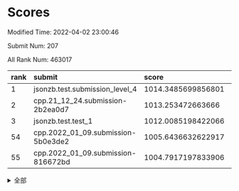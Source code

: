# Scores

Modified Time: 2022-04-02 23:00:46

Submit Num: 207

All Rank Num: 463017

| rank |               submit               |       score        |       sigma        | pk_num |
| :--- | :--------------------------------- | :----------------- | :----------------- | :----- |
| 1    | jsonzb.test.submission_level_4     | 1014.3485699856801 | 0.8148053369492255 | 8947   |
| 2    | cpp.21_12_24.submission-2b2ea0d7   | 1013.253472663666  | 0.794938832346337  | 8945   |
| 3    | jsonzb.test.test_1                 | 1012.0085198422066 | 0.7851624956602354 | 8946   |
| 54   | cpp.2022_01_09.submission-5b0e3de2 | 1005.6436632622917 | 0.7239760810651089 | 8949   |
| 55   | cpp.2022_01_09.submission-816672bd | 1004.7917197833906 | 0.7155899952093777 | 8950   |


<details>
<summary>全部</summary>

| rank |                 submit                 |       score        |       sigma        | pk_num |
| :--- | :------------------------------------- | :----------------- | :----------------- | :----- |
| 1    | jsonzb.test.submission_level_4         | 1014.3485699856801 | 0.8148053369492255 | 8947   |
| 2    | cpp.21_12_24.submission-2b2ea0d7       | 1013.253472663666  | 0.794938832346337  | 8945   |
| 3    | jsonzb.test.test_1                     | 1012.0085198422066 | 0.7851624956602354 | 8946   |
| 4    | gobigger.level_3.submission_level_3_37 | 1011.6526013822997 | 0.7487861955112155 | 8946   |
| 5    | gobigger.level_3.submission_level_3_34 | 1011.3445729807908 | 0.7703708291886472 | 8946   |
| 6    | gobigger.level_3.submission_level_3_22 | 1011.2570225406098 | 0.7914172395778964 | 8949   |
| 7    | gobigger.level_3.submission_level_3_25 | 1011.0189217272158 | 0.7837873900495934 | 8949   |
| 8    | gobigger.level_3.submission_level_3_1  | 1010.99212251944   | 0.7819604216543495 | 8948   |
| 9    | gobigger.level_3.submission_level_3_10 | 1010.9859783046082 | 0.7511703592807148 | 8944   |
| 10   | gobigger.level_3.submission_level_3_31 | 1010.8893162720628 | 0.7437758999100427 | 8946   |
| 11   | gobigger.level_3.submission_level_3_23 | 1010.8561257378141 | 0.782548568090538  | 8943   |
| 12   | gobigger.level_3.submission_level_3_48 | 1010.802186881379  | 0.7665200233312577 | 8943   |
| 13   | gobigger.level_3.submission_level_3_20 | 1010.7494180544534 | 0.7618085168838075 | 8943   |
| 14   | gobigger.level_3.submission_level_3_33 | 1010.7061049086905 | 0.7783645536081237 | 8951   |
| 15   | gobigger.level_3.submission_level_3_12 | 1010.6701802041505 | 0.7696303424101074 | 8955   |
| 16   | gobigger.level_3.submission_level_3_42 | 1010.6303734232406 | 0.7597890363705434 | 8944   |
| 17   | gobigger.level_3.submission_level_3_4  | 1010.5760055993833 | 0.7466110079682784 | 8946   |
| 18   | gobigger.level_3.submission_level_3_39 | 1010.5261957574287 | 0.7422493119455306 | 8950   |
| 19   | gobigger.level_3.submission_level_3_15 | 1010.5225710811936 | 0.7757674931512644 | 8953   |
| 20   | gobigger.level_3.submission_level_3_9  | 1010.495606377043  | 0.7824912355292367 | 8943   |
| 21   | gobigger.level_3.submission_level_3_7  | 1010.4881899746844 | 0.771163265122945  | 8945   |
| 22   | gobigger.level_3.submission_level_3_26 | 1010.3744844200162 | 0.7531548718627247 | 8948   |
| 23   | gobigger.level_3.submission_level_3_16 | 1010.3403954791075 | 0.7517246966537984 | 8953   |
| 24   | gobigger.level_3.submission_level_3_5  | 1010.261879856297  | 0.7779875224341712 | 8946   |
| 25   | gobigger.level_3.submission_level_3_38 | 1010.2546984820358 | 0.7261290648302257 | 8943   |
| 26   | gobigger.level_3.submission_level_3_46 | 1010.1817432046673 | 0.7667420815538112 | 8947   |
| 27   | gobigger.level_3.submission_level_3_8  | 1010.1768402982904 | 0.7471822455965285 | 8944   |
| 28   | gobigger.level_3.submission_level_3_2  | 1010.0600482254924 | 0.7462203459043019 | 8946   |
| 29   | gobigger.level_3.submission_level_3_29 | 1009.9806454595231 | 0.7512318109042955 | 8947   |
| 30   | gobigger.level_3.submission_level_3_28 | 1009.9199695380046 | 0.7560076059098333 | 8944   |
| 31   | gobigger.level_3.submission_level_3_19 | 1009.8743014583248 | 0.7679238079040005 | 8949   |
| 32   | gobigger.level_3.submission_level_3_3  | 1009.6751949024462 | 0.7437456652651518 | 8946   |
| 33   | gobigger.level_3.submission_level_3_40 | 1009.6579743967832 | 0.7583971780749974 | 8945   |
| 34   | gobigger.level_3.submission_level_3_32 | 1009.584195988843  | 0.7473363127902728 | 8949   |
| 35   | gobigger.level_3.submission_level_3_45 | 1009.5775654106827 | 0.7262310114675078 | 8950   |
| 36   | gobigger.level_3.submission_level_3_21 | 1009.5311236273242 | 0.7580311770673391 | 8950   |
| 37   | gobigger.level_3.submission_level_3_11 | 1009.5231215208196 | 0.7905834534180929 | 8950   |
| 38   | gobigger.level_3.submission_level_3_35 | 1009.4896819324239 | 0.7710105500658307 | 8946   |
| 39   | gobigger.level_3.submission_level_3_18 | 1009.4553512713142 | 0.7563206824328447 | 8947   |
| 40   | gobigger.level_3.submission_level_3_6  | 1009.3942408735656 | 0.7464177121902467 | 8950   |
| 41   | gobigger.level_3.submission_level_3_17 | 1009.3685655294887 | 0.7388199698141977 | 8949   |
| 42   | gobigger.level_3.submission_level_3_30 | 1009.3668779618762 | 0.7620075235024223 | 8946   |
| 43   | gobigger.level_3.submission_level_3_41 | 1009.3620315169273 | 0.7563898744978254 | 8946   |
| 44   | gobigger.level_3.submission_level_3_47 | 1009.3098819266716 | 0.7666194710548332 | 8950   |
| 45   | gobigger.level_3.submission_level_3_13 | 1009.2526574438946 | 0.7615625297231554 | 8949   |
| 46   | gobigger.level_3.submission_level_3_49 | 1009.2254147081462 | 0.7538845441119908 | 8946   |
| 47   | gobigger.level_3.submission_level_3_43 | 1009.1187912783017 | 0.761809867370523  | 8949   |
| 48   | gobigger.level_3.submission_level_3_0  | 1008.9860628429989 | 0.7588371266842016 | 8950   |
| 49   | gobigger.level_3.submission_level_3_14 | 1008.799110584816  | 0.7458498551295132 | 8943   |
| 50   | gobigger.level_3.submission_level_3_24 | 1008.7573233635005 | 0.7481326378388461 | 8946   |
| 51   | gobigger.level_3.submission_level_3_44 | 1008.6729056612625 | 0.7204844284304361 | 8949   |
| 52   | gobigger.level_3.submission_level_3_36 | 1008.2589981380065 | 0.7425249668366484 | 8945   |
| 53   | gobigger.level_3.submission_level_3_27 | 1008.2107893334705 | 0.7238065330860898 | 8951   |
| 54   | cpp.2022_01_09.submission-5b0e3de2     | 1005.6436632622917 | 0.7239760810651089 | 8949   |
| 55   | cpp.2022_01_09.submission-816672bd     | 1004.7917197833906 | 0.7155899952093777 | 8950   |
| 56   | gobigger.level_1.submission_level_1_0  | 1004.7108402275712 | 0.723312321821103  | 8945   |
| 57   | gobigger.level_1.submission_level_1_46 | 1004.5989728382833 | 0.7136731731732032 | 8950   |
| 58   | gobigger.level_1.submission_level_1_18 | 1004.4518388933072 | 0.7253228448847334 | 8947   |
| 59   | gobigger.level_1.submission_level_1_31 | 1004.4047072459485 | 0.7211700967895145 | 8946   |
| 60   | gobigger.level_1.submission_level_1_27 | 1004.2678396200347 | 0.7212698171300865 | 8947   |
| 61   | gobigger.level_1.submission_level_1_15 | 1004.0532503004471 | 0.717857926723402  | 8950   |
| 62   | gobigger.level_1.submission_level_1_17 | 1004.0439156735874 | 0.7314077683960292 | 8943   |
| 63   | gobigger.level_1.submission_level_1_9  | 1003.9793548900452 | 0.7178228076017068 | 8944   |
| 64   | gobigger.level_1.submission_level_1_26 | 1003.9372665058469 | 0.7087167567838432 | 8946   |
| 65   | gobigger.level_1.submission_level_1_1  | 1003.9189091859619 | 0.7163136591772938 | 8946   |
| 66   | gobigger.level_1.submission_level_1_13 | 1003.9175816605535 | 0.7148629070633179 | 8945   |
| 67   | gobigger.level_1.submission_level_1_38 | 1003.891006507132  | 0.720136301818769  | 8948   |
| 68   | gobigger.level_1.submission_level_1_11 | 1003.886403359588  | 0.7142622642088877 | 8949   |
| 69   | gobigger.level_1.submission_level_1_22 | 1003.8719679405848 | 0.7222394301712963 | 8949   |
| 70   | gobigger.level_1.submission_level_1_33 | 1003.8599371813272 | 0.7202376905384095 | 8943   |
| 71   | gobigger.level_1.submission_level_1_49 | 1003.8395363404584 | 0.7047722004802897 | 8947   |
| 72   | gobigger.level_1.submission_level_1_14 | 1003.7679585426984 | 0.7273839180485888 | 8945   |
| 73   | gobigger.level_1.submission_level_1_39 | 1003.6349589959334 | 0.7065365161228292 | 8951   |
| 74   | gobigger.level_1.submission_level_1_34 | 1003.6006986982609 | 0.7116825685400636 | 8947   |
| 75   | gobigger.level_1.submission_level_1_4  | 1003.561183927213  | 0.7189857298441595 | 8946   |
| 76   | gobigger.level_1.submission_level_1_24 | 1003.5556676011419 | 0.7088072679185909 | 8952   |
| 77   | gobigger.level_1.submission_level_1_35 | 1003.5145992607477 | 0.7224091778388985 | 8946   |
| 78   | gobigger.level_1.submission_level_1_21 | 1003.4622260918036 | 0.7178170465343481 | 8947   |
| 79   | gobigger.level_1.submission_level_1_2  | 1003.4491118645864 | 0.7226657398957566 | 8948   |
| 80   | gobigger.level_1.submission_level_1_48 | 1003.4387056343547 | 0.7216612416326559 | 8947   |
| 81   | gobigger.level_1.submission_level_1_10 | 1003.3921059590111 | 0.721566288569511  | 8945   |
| 82   | gobigger.level_1.submission_level_1_43 | 1003.3782129965641 | 0.7178006202922637 | 8951   |
| 83   | gobigger.level_1.submission_level_1_45 | 1003.3470001703083 | 0.7225623822646926 | 8945   |
| 84   | gobigger.level_1.submission_level_1_41 | 1003.3312129150393 | 0.7142178968272498 | 8949   |
| 85   | gobigger.level_1.submission_level_1_42 | 1003.3010498329272 | 0.7077226838946459 | 8947   |
| 86   | gobigger.level_1.submission_level_1_3  | 1003.2897959240393 | 0.7186025953063613 | 8946   |
| 87   | gobigger.level_1.submission_level_1_12 | 1003.2104544585852 | 0.7159647621772878 | 8944   |
| 88   | gobigger.level_1.submission_level_1_8  | 1003.1882419653722 | 0.7201187524869972 | 8949   |
| 89   | gobigger.level_1.submission_level_1_37 | 1003.1758104931857 | 0.7195296058617073 | 8947   |
| 90   | gobigger.level_1.submission_level_1_20 | 1003.0822688329716 | 0.7159934486511157 | 8950   |
| 91   | gobigger.level_1.submission_level_1_29 | 1003.0500091143554 | 0.7186132319666977 | 8945   |
| 92   | gobigger.level_1.submission_level_1_32 | 1002.9980093490049 | 0.7132107580154722 | 8947   |
| 93   | gobigger.level_1.submission_level_1_23 | 1002.9597212030343 | 0.711693299200727  | 8945   |
| 94   | gobigger.level_1.submission_level_1_19 | 1002.7476863388794 | 0.7084393472808099 | 8947   |
| 95   | gobigger.level_1.submission_level_1_28 | 1002.7135043664587 | 0.7069973657276023 | 8946   |
| 96   | gobigger.level_1.submission_level_1_16 | 1002.6778792103044 | 0.7083285975036175 | 8945   |
| 97   | gobigger.level_1.submission_level_1_44 | 1002.6444642950297 | 0.7119137781259776 | 8946   |
| 98   | gobigger.level_1.submission_level_1_5  | 1002.398198573199  | 0.7197170583334513 | 8946   |
| 99   | gobigger.level_1.submission_level_1_36 | 1002.2483862228177 | 0.720208905528846  | 8950   |
| 100  | gobigger.level_1.submission_level_1_30 | 1002.214902152533  | 0.7078857893746906 | 8948   |
| 101  | gobigger.level_1.submission_level_1_40 | 1002.2029695300088 | 0.7204040860931403 | 8942   |
| 102  | gobigger.level_1.submission_level_1_47 | 1002.1197312720648 | 0.7202256787926204 | 8950   |
| 103  | gobigger.level_1.submission_level_1_6  | 1002.0917304207287 | 0.7210620002725503 | 8945   |
| 104  | gobigger.level_1.submission_level_1_7  | 1001.9947096528211 | 0.7162007217728015 | 8952   |
| 105  | gobigger.level_1.submission_level_1_25 | 1001.9583761835243 | 0.71891436264643   | 8946   |
| 106  | gobigger.random.submission_random_3    | 997.1083354010759  | 0.7118403043772273 | 8952   |
| 107  | gobigger.random.submission_random_29   | 997.0243943491881  | 0.7107526680042145 | 8948   |
| 108  | gobigger.random.submission_random_48   | 996.8493567587848  | 0.7101378943133438 | 8952   |
| 109  | gobigger.random.submission_random_19   | 996.7225617214895  | 0.7110249912131721 | 8948   |
| 110  | gobigger.random.submission_random_24   | 996.7212395966235  | 0.7183300469834341 | 8947   |
| 111  | gobigger.random.submission_random_49   | 996.6827214886224  | 0.7035690004489563 | 8948   |
| 112  | gobigger.random.submission_random_43   | 996.6564063742863  | 0.7082318325837912 | 8946   |
| 113  | gobigger.random.submission_random_7    | 996.6377029173556  | 0.7033567151685467 | 8943   |
| 114  | gobigger.random.submission_random_2    | 996.6042660055533  | 0.706108146941921  | 8945   |
| 115  | gobigger.random.submission_random_12   | 996.5624380002495  | 0.7112317382629366 | 8944   |
| 116  | gobigger.random.submission_random_4    | 996.5291949814292  | 0.7168684004192468 | 8948   |
| 117  | gobigger.random.submission_random_10   | 996.495729196784   | 0.7154374938847724 | 8949   |
| 118  | gobigger.random.submission_random_32   | 996.439121082861   | 0.7136331174823107 | 8944   |
| 119  | gobigger.random.submission_random_21   | 996.4050755334141  | 0.7005449975186445 | 8949   |
| 120  | gobigger.random.submission_random_9    | 996.3879416285853  | 0.7102454715200033 | 8946   |
| 121  | gobigger.random.submission_random_18   | 996.3332195094648  | 0.698350079264414  | 8947   |
| 122  | gobigger.random.submission_random_23   | 996.2489633382477  | 0.7167284955279486 | 8947   |
| 123  | gobigger.random.submission_random_31   | 996.2286777904415  | 0.7105047935951229 | 8948   |
| 124  | gobigger.random.submission_random_26   | 996.1931412722673  | 0.7188409095561581 | 8942   |
| 125  | gobigger.random.submission_random_39   | 996.1892269363512  | 0.70780990401984   | 8946   |
| 126  | gobigger.random.submission_random_1    | 996.1355803274508  | 0.7071991438449065 | 8947   |
| 127  | gobigger.random.submission_random_30   | 996.1140560253318  | 0.7139702402341264 | 8941   |
| 128  | gobigger.random.submission_random_36   | 995.9999460280376  | 0.7017387981766445 | 8945   |
| 129  | gobigger.random.submission_random_37   | 995.9159083947098  | 0.711410568776697  | 8946   |
| 130  | gobigger.random.submission_random_17   | 995.9118918435119  | 0.6988637566017911 | 8945   |
| 131  | gobigger.random.submission_random_34   | 995.8768472712982  | 0.7156195894773235 | 8947   |
| 132  | gobigger.random.submission_random_14   | 995.852833832342   | 0.7097728110882714 | 8951   |
| 133  | gobigger.random.submission_random_5    | 995.822499638118   | 0.71190569170397   | 8946   |
| 134  | gobigger.random.submission_random_25   | 995.7662925369713  | 0.7177965193974737 | 8953   |
| 135  | gobigger.random.submission_random_22   | 995.7544461010613  | 0.7159311871152716 | 8951   |
| 136  | gobigger.random.submission_random_42   | 995.7450403430485  | 0.7046913081011849 | 8942   |
| 137  | gobigger.random.submission_random_20   | 995.7438384728536  | 0.7259995210039988 | 8945   |
| 138  | gobigger.random.submission_random_47   | 995.7020744288127  | 0.7069542600966628 | 8945   |
| 139  | gobigger.random.submission_random_6    | 995.6807447543619  | 0.7028595667847777 | 8951   |
| 140  | gobigger.random.submission_random_41   | 995.6686614810174  | 0.6992664090031406 | 8949   |
| 141  | gobigger.random.submission_random_16   | 995.6172227735054  | 0.7234207606587563 | 8948   |
| 142  | gobigger.random.submission_random_0    | 995.6099114141532  | 0.7159529021933607 | 8951   |
| 143  | gobigger.random.submission_random_8    | 995.5925281737439  | 0.6921939080712382 | 8947   |
| 144  | gobigger.random.submission_random_11   | 995.5733354977243  | 0.7136730894119577 | 8950   |
| 145  | gobigger.random.submission_random_38   | 995.521919687196   | 0.7159056402723675 | 8945   |
| 146  | gobigger.random.submission_random_40   | 995.514154816173   | 0.7021386017331626 | 8948   |
| 147  | gobigger.random.submission_random_45   | 995.4913184227346  | 0.7298945500567149 | 8945   |
| 148  | gobigger.random.submission_random_46   | 995.4085908461583  | 0.7189864268565842 | 8948   |
| 149  | gobigger.random.submission_random_13   | 995.4025794312115  | 0.7171740381733647 | 8944   |
| 150  | gobigger.random.submission_random_27   | 995.3318248117406  | 0.7110662470939589 | 8942   |
| 151  | gobigger.random.submission_random_28   | 995.2708696801226  | 0.725196112561312  | 8950   |
| 152  | gobigger.random.submission_random_15   | 995.2395127830226  | 0.7243188881203513 | 8941   |
| 153  | gobigger.random.submission_random_33   | 995.1821675833138  | 0.6969450779162603 | 8945   |
| 154  | gobigger.random.submission_random_44   | 994.7915041386643  | 0.7134534545685072 | 8952   |
| 155  | gobigger.level_2.submission_level_2_35 | 994.6462727584332  | 0.7355902853379515 | 8949   |
| 156  | gobigger.level_2.submission_level_2_39 | 994.5092281846066  | 0.7141918955037999 | 8948   |
| 157  | gobigger.random.submission_random_35   | 994.4761476860004  | 0.7159103434763786 | 8948   |
| 158  | gobigger.level_2.submission_level_2_5  | 993.747616569678   | 0.7200801363907107 | 8952   |
| 159  | gobigger.level_2.submission_level_2_33 | 993.5060838914068  | 0.7225795669369729 | 8947   |
| 160  | gobigger.level_2.submission_level_2_28 | 993.4464771047811  | 0.7240960304081508 | 8952   |
| 161  | gobigger.level_2.submission_level_2_45 | 993.4116955262027  | 0.7349445689133626 | 8947   |
| 162  | gobigger.level_2.submission_level_2_22 | 993.3338411343245  | 0.7451130022167634 | 8949   |
| 163  | gobigger.level_2.submission_level_2_37 | 993.2767677961281  | 0.7427910728558242 | 8945   |
| 164  | gobigger.level_2.submission_level_2_25 | 993.1447629296582  | 0.7309032087969785 | 8950   |
| 165  | gobigger.level_2.submission_level_2_40 | 993.0891111101982  | 0.7471175445632247 | 8945   |
| 166  | gobigger.level_2.submission_level_2_43 | 993.059318519279   | 0.7422213086494996 | 8947   |
| 167  | gobigger.level_2.submission_level_2_38 | 993.0152244457714  | 0.7419410824190431 | 8948   |
| 168  | gobigger.level_2.submission_level_2_18 | 992.9599347474266  | 0.7405564848133636 | 8947   |
| 169  | gobigger.level_2.submission_level_2_31 | 992.914283422153   | 0.7350515432184875 | 8950   |
| 170  | gobigger.level_2.submission_level_2_24 | 992.6833112648596  | 0.7536121954575925 | 8950   |
| 171  | gobigger.level_2.submission_level_2_8  | 992.6665103495777  | 0.737038432165698  | 8946   |
| 172  | gobigger.level_2.submission_level_2_3  | 992.6528409820046  | 0.7275877660007457 | 8948   |
| 173  | gobigger.level_2.submission_level_2_9  | 992.6496035522459  | 0.7419162817349227 | 8945   |
| 174  | gobigger.level_2.submission_level_2_7  | 992.5965856263147  | 0.736621757551103  | 8947   |
| 175  | gobigger.level_2.submission_level_2_47 | 992.4830366733297  | 0.7434772722792083 | 8951   |
| 176  | gobigger.level_2.submission_level_2_27 | 992.480849921428   | 0.744664979767791  | 8945   |
| 177  | gobigger.level_2.submission_level_2_16 | 992.4482782295279  | 0.7546880059133488 | 8944   |
| 178  | gobigger.level_2.submission_level_2_26 | 992.4223273171021  | 0.7562565153606559 | 8948   |
| 179  | gobigger.level_2.submission_level_2_11 | 992.3459196818129  | 0.7603728740451707 | 8946   |
| 180  | gobigger.level_2.submission_level_2_19 | 992.1797037658031  | 0.7392913569860147 | 8952   |
| 181  | gobigger.level_2.submission_level_2_14 | 992.1314167459396  | 0.733919963458124  | 8952   |
| 182  | gobigger.level_2.submission_level_2_20 | 991.9817716799943  | 0.7641304324732866 | 8951   |
| 183  | gobigger.level_2.submission_level_2_41 | 991.9109353583677  | 0.7233524201244929 | 8943   |
| 184  | gobigger.level_2.submission_level_2_49 | 991.8987690014602  | 0.7433397100948163 | 8948   |
| 185  | gobigger.level_2.submission_level_2_30 | 991.8580775968315  | 0.7640763617936641 | 8947   |
| 186  | gobigger.level_2.submission_level_2_12 | 991.7683978731055  | 0.7342275268830649 | 8946   |
| 187  | gobigger.level_2.submission_level_2_34 | 991.7052368900756  | 0.7453229769415145 | 8947   |
| 188  | gobigger.level_2.submission_level_2_21 | 991.686878614729   | 0.7362442940272002 | 8948   |
| 189  | gobigger.level_2.submission_level_2_6  | 991.6414642924282  | 0.745275226597535  | 8946   |
| 190  | gobigger.level_2.submission_level_2_13 | 991.6309799606369  | 0.752062624585881  | 8949   |
| 191  | gobigger.level_2.submission_level_2_46 | 991.5168170728833  | 0.7521357157022048 | 8947   |
| 192  | gobigger.level_2.submission_level_2_10 | 991.4531878996065  | 0.7492869129434243 | 8947   |
| 193  | gobigger.level_2.submission_level_2_29 | 991.1929383817694  | 0.7617026932707204 | 8948   |
| 194  | gobigger.level_2.submission_level_2_4  | 991.1282300930434  | 0.7444303439098034 | 8946   |
| 195  | gobigger.level_2.submission_level_2_32 | 990.9845002903085  | 0.7685016393236075 | 8944   |
| 196  | gobigger.level_2.submission_level_2_48 | 990.9318330003782  | 0.7737049186111655 | 8949   |
| 197  | gobigger.level_2.submission_level_2_42 | 990.930523560661   | 0.7659599186834929 | 8949   |
| 198  | gobigger.level_2.submission_level_2_1  | 990.8466683811441  | 0.7428618323560866 | 8944   |
| 199  | gobigger.level_2.submission_level_2_15 | 990.8306170397794  | 0.7578621138246773 | 8947   |
| 200  | gobigger.level_2.submission_level_2_36 | 990.7753812469203  | 0.7463785580641268 | 8946   |
| 201  | gobigger.level_2.submission_level_2_23 | 990.7585108427586  | 0.7892782686372304 | 8951   |
| 202  | gobigger.level_2.submission_level_2_2  | 990.6800409978721  | 0.75438308402609   | 8946   |
| 203  | gobigger.level_2.submission_level_2_0  | 989.9326246941222  | 0.7745126076526903 | 8949   |
| 204  | gobigger.level_2.submission_level_2_17 | 989.9291689583821  | 0.7803289826000492 | 8949   |
| 205  | gobigger.level_2.submission_level_2_44 | 989.828818061408   | 0.7688304097118023 | 8945   |
| 206  | gobigger.none.submission_none_0        | 978.2083286491662  | 1.2956938681436672 | 8947   |
| 207  | gobigger.none.submission_none_1        | 973.2810286721115  | 1.7558426571924046 | 8948   |

</details>